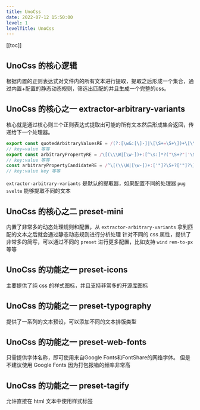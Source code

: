 ```yaml
---
title: UnoCss
date: 2022-07-12 15:50:00
level: 1
levelTitle: UnoCss
---
```


[[toc]]

## UnoCss 的核心逻辑

根据内置的正则表达式对文件内的所有文本进行提取，提取之后形成一个集合，通过内置+配置的静态动态规则，筛选出匹配的并且生成一个完整的css。


## UnoCss 的核心之一 extractor-arbitrary-variants
核心就是通过核心则三个正则表达式提取出可能的所有文本然后形成集合返回，传递给下一个处理器。

```typescript
export const quotedArbitraryValuesRE = /(?:[\w&:[\]-]|\[\S+=\S+\])+\[\\?['"]?\S+?['"]\]\]?[\w:-]*/g
// key=value 等等
export const arbitraryPropertyRE = /\[(\\\W|[\w-])+:[^\s:]*?("\S+?"|'\S+?'|`\S+?`|[^\s:]+?)[^\s:]*?\)?\]/g
// key:value 等等
const arbitraryPropertyCandidateRE = /^\[(\\\W|[\w-])+:['"]?\S+?['"]?\]$/
// key:value key 等等
```

`extractor-arbitrary-variants` 是默认的提取器，如果配置不同的处理器 `pug` `svelte` 能够提取不同的文本

## UnoCss 的核心之二 preset-mini
内置了非常多的动态处理规则和配置，从 `extractor-arbitrary-variants` 拿到匹配的文本之后就会通过静态动态规则进行分析处理
针对不同的 css 属性，提供了非常多的简写，可以通过不同的 `preset` 进行更多配置，比如支持 `wind` `rem-to-px` 等等

## UnoCss 的功能之一 preset-icons
主要提供了纯 css 的样式图标，并且支持非常多的开源库图标

## UnoCss 的功能之一 preset-typography
提供了一系列的文本预设，可以添加不同的文本排版类型

## UnoCss 的功能之一 preset-web-fonts
只需提供字体名称，即可使用来自Google Fonts和FontShare的网络字体。
但是不建议使用 Google Fonts 因为打包报错的频率非常高

## UnoCss 的功能之一 preset-tagify
允许直接在 html 文本中使用样式标签
